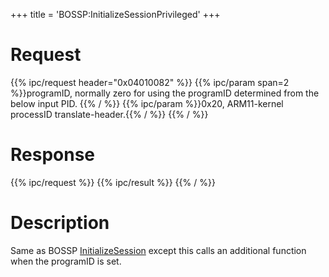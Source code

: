 +++
title = 'BOSSP:InitializeSessionPrivileged'
+++

# Request

{{% ipc/request header="0x04010082" %}}
{{% ipc/param span=2 %}}programID, normally zero for using the programID determined from the below input PID. {{% / %}}
{{% ipc/param %}}0x20, ARM11-kernel processID translate-header.{{% / %}}
{{% / %}}

# Response

{{% ipc/request %}}
{{% ipc/result %}}
{{% / %}}

# Description

Same as BOSSP [InitializeSession](BOSSU:InitializeSession "wikilink") except this calls an additional function when the programID is set.

